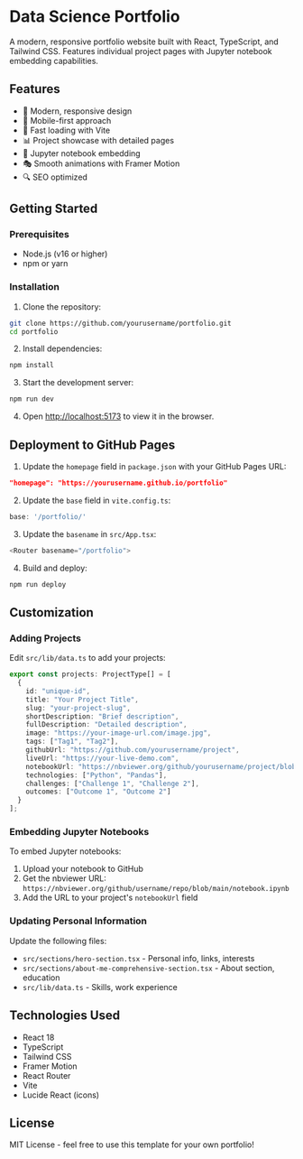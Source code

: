 # Data Science Portfolio

A modern, responsive portfolio website built with React, TypeScript, and Tailwind CSS. Features individual project pages with Jupyter notebook embedding capabilities.

## Features

- 🎨 Modern, responsive design
- 📱 Mobile-first approach
- 🚀 Fast loading with Vite
- 📊 Project showcase with detailed pages
- 📓 Jupyter notebook embedding
- 🎭 Smooth animations with Framer Motion
- 🔍 SEO optimized

## Getting Started

### Prerequisites

- Node.js (v16 or higher)
- npm or yarn

### Installation

1. Clone the repository:
```bash
git clone https://github.com/yourusername/portfolio.git
cd portfolio
```

2. Install dependencies:
```bash
npm install
```

3. Start the development server:
```bash
npm run dev
```

4. Open [http://localhost:5173](http://localhost:5173) to view it in the browser.

## Deployment to GitHub Pages

1. Update the `homepage` field in `package.json` with your GitHub Pages URL:
```json
"homepage": "https://yourusername.github.io/portfolio"
```

2. Update the `base` field in `vite.config.ts`:
```typescript
base: '/portfolio/'
```

3. Update the `basename` in `src/App.tsx`:
```typescript
<Router basename="/portfolio">
```

4. Build and deploy:
```bash
npm run deploy
```

## Customization

### Adding Projects

Edit `src/lib/data.ts` to add your projects:

```typescript
export const projects: ProjectType[] = [
  {
    id: "unique-id",
    title: "Your Project Title",
    slug: "your-project-slug",
    shortDescription: "Brief description",
    fullDescription: "Detailed description",
    image: "https://your-image-url.com/image.jpg",
    tags: ["Tag1", "Tag2"],
    githubUrl: "https://github.com/yourusername/project",
    liveUrl: "https://your-live-demo.com",
    notebookUrl: "https://nbviewer.org/github/yourusername/project/blob/main/notebook.ipynb",
    technologies: ["Python", "Pandas"],
    challenges: ["Challenge 1", "Challenge 2"],
    outcomes: ["Outcome 1", "Outcome 2"]
  }
];
```

### Embedding Jupyter Notebooks

To embed Jupyter notebooks:

1. Upload your notebook to GitHub
2. Get the nbviewer URL: `https://nbviewer.org/github/username/repo/blob/main/notebook.ipynb`
3. Add the URL to your project's `notebookUrl` field

### Updating Personal Information

Update the following files:
- `src/sections/hero-section.tsx` - Personal info, links, interests
- `src/sections/about-me-comprehensive-section.tsx` - About section, education
- `src/lib/data.ts` - Skills, work experience

## Technologies Used

- React 18
- TypeScript
- Tailwind CSS
- Framer Motion
- React Router
- Vite
- Lucide React (icons)

## License

MIT License - feel free to use this template for your own portfolio!
